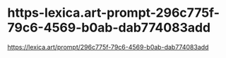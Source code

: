 # https-lexica.art-prompt-296c775f-79c6-4569-b0ab-dab774083add
https://lexica.art/prompt/296c775f-79c6-4569-b0ab-dab774083add
